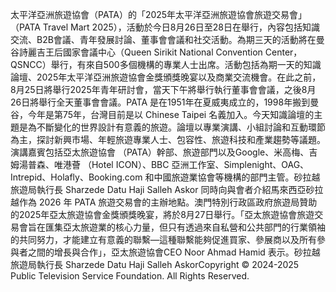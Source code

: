 太平洋亞洲旅遊協會（PATA）的「2025年太平洋亞洲旅遊協會旅遊交易會」（PATA Travel Mart 2025），活動於今日8月26日至28日在舉行，內容包括知識交流、B2B會議、青年發展討論、董事會會議和社交活動。為期三天的活動將在曼谷詩麗吉王后國家會議中心（Queen Sirikit National Convention Center，QSNCC）舉行，有來自500多個機構的專業人士出席。活動包括為期一天的知識論壇、2025年太平洋亞洲旅遊協會金獎頒獎晚宴以及商業交流機會。在此之前，8月25日將舉行2025年青年研討會，當天下午將舉行執行董事會會議，之後8月26日將舉行全天董事會會議。PATA 是在1951年在夏威夷成立的，1998年搬到曼谷，今年是第75年，台灣目前是以 Chinese Taipei 名義加入。今天知識論壇的主題是為不斷變化的世界設計有意義的旅遊。論壇以專業演講、小組討論和互動環節為主，探討新興市場、年輕旅遊專業人士、包容性、旅遊科技和產業趨勢等議題。演講嘉賓包括亞太旅遊協會 （PATA）幹部、旅遊部門以及Google、米高梅、吉姆湯普森、唯港薈 （Hotel ICON）、BBC 亞洲工作室、Simplenight、OAG、Intrepid、Holafly、Booking.com 和中國旅遊業協會等機構的部門主管。砂拉越旅遊局執行長 Sharzede Datu Haji Salleh Askor 同時向與會者介紹馬來西亞砂拉越作為 2026 年 PATA 旅遊交易會的主辦地點。澳門特別行政區政府旅遊局贊助的2025年亞太旅遊協會金獎頒獎晚宴，將於8月27日舉行。「亞太旅遊協會旅遊交易會旨在匯集亞太旅遊業的核心力量，但只有透過來自私營和公共部門的行業領袖的共同努力，才能建立有意義的聯繫—這種聯繫能夠促進買家、參展商以及所有參與者之間的增長與合作」，亞太旅遊協會CEO Noor Ahmad Hamid 表示。砂拉越旅遊局執行長 Sharzede Datu Haji Salleh AskorCopyright © 2024-2025 Public Television Service Foundation. All Rights Reserved.